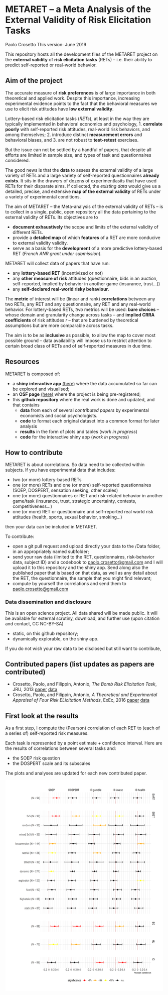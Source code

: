 METARET – a Meta Analysis of the External Validity of Risk Elicitation
Tasks
================
Paolo Crosetto
This version: June 2019

This repository hosts all the development files of the METARET project
on the **external validity** of **risk elicitation tasks** (RETs) –
i.e. their ability to predict self-reported or real-world behavior.

## Aim of the project

The accurate measure of **risk preferences** is of large importance in
both theoretical and applied work. Despite this importance, increasing
experimental evidence points to the fact that the behavioral measures we
use to elicit risk attitudes have **low external validity**.

Lottery-based risk elicitation tasks (*RETs*), at least in the way they
are typically implemented in behavioral economics and psychology, 1.
**correlate poorly** with self-reported risk attitudes, real-world risk
behaviors, and among themselves; 2. introduce distinct **measurement
errors** and behavioral biases, and 3. are not robust to **test-retest**
exercises.

But the issue can not be settled by a handful of papers, that despite
all efforts are limited in sample size, and types of task and
questionnaires considered.

The good news is that the **data** to assess the external validity of a
large variety of RETs and a large variety of self-reported
questionnaires **already exists**. It sits in the drawers of dozens of
experimentlasits that have used RETs for their disparate aims. If
collected, the *existing data* would give us a detailed, precise, and
extensive **map of the external validity** of RETs under a variety of
experimental conditions.

The aim of METARET – the Meta-analysis of the external validity of RETs
– is to collect in a single, public, open repository all the data
pertaining to the external validity of RETs. Its objectives are to

  - **document exhaustively** the scope and limits of the external
    validity of different RETs.
  - provide a **detailed map** of which **features** of a RET are more
    conducive to external validity validity.
  - serve as a basis for the **development** of a more predictive
    lottery-based RET (*French ANR grant under submission*).

METARET will collect data of papers that have run:

  - any **lottery-based RET** (incentivized or not)
  - any **other measure of risk** attitudes (questionnaire, bids in an
    auction, self-reported, implied by behavior in another game
    (insurance, trust…))
  - any **self-declared real-world risky behaviour**.

The **metric** of interest will be (linear and rank) **correlations**
between any two RETs, any RET and any questionnaire, any RET and any
real-world behavior. For lottery-based RETs, *two* metrics will be used:
**bare choices** – whose domain and granularity change across tasks –
and **implied CRRA coefficients** of risk attitudes *r* – that are
burdened by theoretical assumptions but are more comparable across
tasks.

The aim is to be as **inclusive** as possible, to allow the map to cover
most possible ground – data availability will impose us to restrict
attention to certain broad class of RETs and of self-reported measures
in due time.

## Resources

METARET is composed of:

  - a **shiny interactive app**
    [(here)](https://paolocrosetto.shinyapps.io/METARET/) where the data
    accumulated so far can be explored and visualised;
  - an **OSF page** [(here)](https://osf.io/h2z56/) where the project is
    being pre-registered;
  - this **github repository** where the real work is done and updated,
    and that contains
      - **data** from each of several *contributed papers* by
        experimental economists and social psychologists.
      - **code** to format each original dataset into a common format
        for later analysis
      - **results** in the form of plots and tables (*work in progress*)
      - **code** for the interactive shiny app (*work in progress*)

## How to contribute

METARET is about correlations. So data need to be collected within
subjects. If you have experimental data that includes:

  - two (or more) lottery-based RETs
  - one (or more) RETs and one (or more) self-reported questionnaires
    (SOEP, DOSPERT, sensation seeking, other scales)
  - one (or more) questionnaires or RET and risk-related behavior in
    another game/task (insurance, trust, strategic uncertainty,
    contests, competitiveness…)
  - one (or more) RET or questionnaire and self-reported real world risk
    attitudes (health, sports, sexual behavior, smoking…)

then your data can be included in METARET.

To contribute:

  - open a git pull request and upload directly your data to the /Data
    folder, in an appropriately named subfolder;
  - send your raw data (limited to the RET, questionnaires,
    risk-behavior data, subject ID) and a codebook to
    <paolo.crosetto@gmail.com> and I will upload it to this repository
    and the shiny app. Send along also the published paper that is based
    on that data, as well as any detail about the RET, the
    questionnaire, the sample that you might find relevant;
  - compute by yourself the correlations and send them to
    <paolo.crosetto@gmail.com>

### Data dissemination and disclosure

This is an open science project. All data shared will be made public. It
will be available for external scrutiny, download, and further use (upon
citation and contact, CC NC-BY-SA)

  - static, on this github repository;
  - dynamically explorable, on the shiny app.

If you do not wish your raw data to be disclosed but still want to
contribute,

## Contributed papers (list updates as papers are contributed)

  - Crosetto, Paolo, and Filippin, Antonio, *The Bomb Risk Elicitation
    Task*, JRU, 2013
    [paper](https://link.springer.com/article/10.1007/s11166-013-9170-z)
    [data](/Data/Crosetto_Filippin_Experimental_Economics_2016)
  - Crosetto, Paolo, and Filippin, Antonio, *A Theoretical and
    Experimental Appraisal of Four Risk ELicitation Methods*, ExEc, 2016
    [paper](https://link.springer.com/article/10.1007/s10683-015-9457-9)
    [data](/Data/Crosetto_Filippin_Journal_Risk_Uncertainty_2013/)

## First look at the results

As a first step, I compute the (Pearson) correlation of each RET to
(each of a series of) self-reported risk measures.

Each task is represented by a point estimate + confidence interval. Here
are the results of correlations between several tasks and:

  - the SOEP risk question
  - the DOSPERT scale and its subscales

The plots and analyses are updated for each new contributed paper.

![](README_files/figure-gfm/unnamed-chunk-1-1.png)<!-- -->
